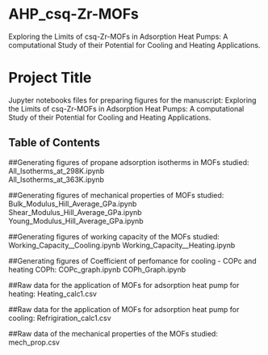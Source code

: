 # AHP_csq-Zr-MOFs
Exploring the Limits of csq-Zr-MOFs in Adsorption Heat Pumps:  A computational Study of their Potential for Cooling and Heating Applications.
# Project Title
Jupyter notebooks files for preparing figures for the manuscript: Exploring the Limits of csq-Zr-MOFs in Adsorption Heat Pumps: 
A computational Study of their Potential for Cooling and Heating Applications.

## Table of Contents

##Generating figures of propane adsorption isotherms in MOFs studied:
All_Isotherms_at_298K.ipynb <BR>
All_Isotherms_at_363K.ipynb

##Generating figures of mechanical properties of MOFs studied:
Bulk_Modulus_Hill_Average_GPa.ipynb
Shear_Modulus_Hill_Average_GPa.ipynb
Young_Modulus_Hill_Average_GPa.ipynb

##Generating figures of working capacity of the MOFs studied:
Working_Capacity__Cooling.ipynb
Working_Capacity__Heating.ipynb

##Generating figures of Coefficient of perfomance for cooling - COPc and heating COPh:
COPc_graph.ipynb
COPh_Graph.ipynb

##Raw data for the application of MOFs for adsorption heat pump for heating:
Heating_calc1.csv

##Raw data for the application of MOFs for adsorption heat pump for cooling:
Refrigiration_calc1.csv

##Raw data of the mechanical properties of the MOFs studied:
mech_prop.csv
